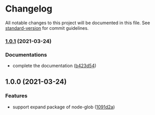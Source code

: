 # Changelog

All notable changes to this project will be documented in this file. See [standard-version](https://github.com/conventional-changelog/standard-version) for commit guidelines.

### [1.0.1](https://github.com/zppack/glob/compare/v1.0.0...v1.0.1) (2021-03-24)


### Documentations

* complete the documentation ([b423d54](https://github.com/zppack/glob/commit/b423d546772cd9e41d6533a2dc29493385471e6d))

## 1.0.0 (2021-03-24)


### Features

* support expand package of node-glob ([1091d2a](https://github.com/zppack/glob/commit/1091d2a1af14cdee3dc9fcc82c3c38f532a13162))

